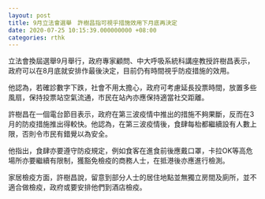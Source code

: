 ```yaml
---
layout: post
title: 9月立法會選舉　許樹昌指可視乎措施效用下月底再決定
date: 2020-07-25 10:15:39.000000000 +08:00
categories: rthk
---
```


立法會換屆選舉9月舉行，政府專家顧問、中大呼吸系統科講座教授許樹昌表示，政府可以在8月底就安排作最後決定，目前仍有時間視乎防疫措施的效用。

他認為，若確診數字下跌，社會不用太擔心，政府可考慮延長投票時間，放置多些風扇，保持投票站空氣流通，市民在站內亦應保持適當社交距離。

許樹昌在一個電台節目表示，政府在第三波疫情中推出的措施不夠果斷，反而在3月的防疫措施推出得較快。他認為，在第三波疫情後，食肆每枱都繼續設有人數上限，否則令市民有錯覺以為安全。

他指出，食肆亦要遵守防疫規定，例如食客在進食前後應戴口罩，卡拉OK等高危場所亦要繼續有限制，獲豁免檢疫的商務人士，在抵港後亦應進行檢測。

家居檢疫方面，許樹昌說，留意到部分人士的居住地點並無獨立房間及廁所，並不適合做檢疫，政府或要安排他們到酒店檢疫。
